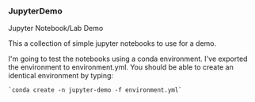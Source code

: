 ### JupyterDemo
Jupyter Notebook/Lab Demo

This a collection of simple jupyter notebooks to use for a demo.

I'm going to test the notebooks using a conda environment.  I've 
exported the environment to environment.yml.  You should be able
to create an identical environment by typing:

    `conda create -n jupyter-demo -f environment.yml`

    

